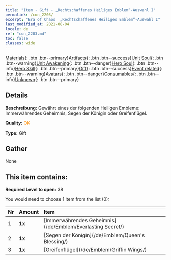 ```yaml
---
title: "Item - Gift - „Rechtschaffenes Heiliges Emblem“-Auswahl I"
permalink: /con_2203/
excerpt: "Era of Chaos  „Rechtschaffenes Heiliges Emblem“-Auswahl I"
last_modified_at: 2021-08-04
locale: de
ref: "con_2203.md"
toc: false
classes: wide
---
```

 [Materials](/ItemsDE/){: .btn .btn--primary}[Artifacts](/ItemsDE/Artifacts/){: .btn .btn--success}[Unit Soul](/ItemsDE/UnitSoul/){: .btn .btn--warning}[Unit Awakening](/ItemsDE/UnitAwakening/){: .btn .btn--danger}[Hero Soul](/ItemsDE/HeroSoul/){: .btn .btn--info}[Hero Skill](/ItemsDE/HeroSkill/){: .btn .btn--primary}[Gift](/ItemsDE/Gift/){: .btn .btn--success}[Event related](/ItemsDE/Events/){: .btn .btn--warning}[Avatars](/ItemsDE/Avatars/){: .btn .btn--danger}[Consumables](/ItemsDE/Consumables/){: .btn .btn--info}[Unknown](/ItemsDE/Unknown/){: .btn .btn--primary}

## Details
 **Beschreibung:** Gewährt eines der folgenden Heiligen Embleme: Immerwährendes Geheimnis, Segen der Königin oder Greifenflügel.

 **Quality:** <span style="color: #FF8C00">OK</span>

 **Type:** Gift

## Gather

  None

## This item contains:

 **Required Level to open:** 38

 You would need to choose 1 item from the list (0):

  | Nr | Amount |     Item    |
  |:---|:-------|:------------|
  | 1 |  **1x** | [Immerwährendes Geheimnis](/de/Emblem/Everlasting Secret/) |  | 
  | 2 |  **1x** | [Segen der Königin](/de/Emblem/Queen's Blessing/) |  | 
  | 3 |  **1x** | [Greifenflügel](/de/Emblem/Griffin Wings/) |  | 
